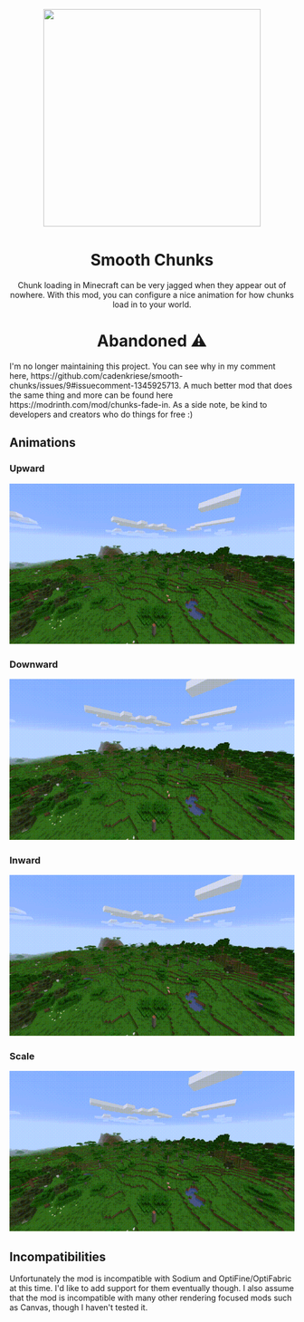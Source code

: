 <p align="center">
  <img width="384" height="384" src="https://github.com/fl0gic/smooth-chunks/blob/543cb55c7fa0397a437260254b0a74dde2ebc6a0/src/main/resources/assets/smooth-chunks/icon.png?raw=true">
</p>

<h1 align="center">Smooth Chunks</h1>
<p align="center">Chunk loading in Minecraft can be very jagged when they appear out of nowhere. With this mod, you can configure a nice animation for how chunks load in to your world.</p>

<h1 align="center">Abandoned ⚠️</h1>
I'm no longer maintaining this project. You can see why in my comment here, https://github.com/cadenkriese/smooth-chunks/issues/9#issuecomment-1345925713. A much better mod that does the same thing and more can be found here https://modrinth.com/mod/chunks-fade-in. As a side note, be kind to developers and creators who do things for free :)

## Animations

### Upward
![Gif of upward loading](media/showcase-gifs/upward.gif)

### Downward
![Gif of upward loading](media/showcase-gifs/downward.gif)

### Inward
![Gif of upward loading](media/showcase-gifs/inward.gif)

### Scale
![Gif of upward loading](media/showcase-gifs/scale.gif)

## Incompatibilities

Unfortunately the mod is incompatible with Sodium and OptiFine/OptiFabric at this time. I'd like to add support for them eventually though. I also assume that the mod is incompatible with many other rendering focused mods such as Canvas, though I haven't tested it.
